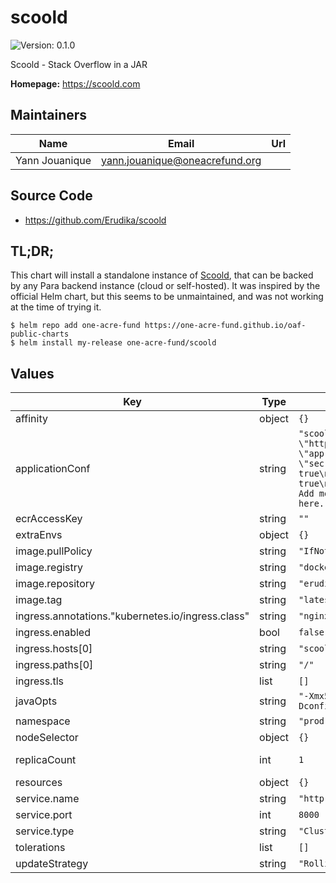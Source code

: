 # scoold

![Version: 0.1.0](https://img.shields.io/badge/Version-0.1.0-informational?style=flat-square)

Scoold - Stack Overflow in a JAR

**Homepage:** <https://scoold.com>

## Maintainers

| Name | Email | Url |
| ---- | ------ | --- |
| Yann Jouanique | <yann.jouanique@oneacrefund.org> |  |

## Source Code

* <https://github.com/Erudika/scoold>

## TL;DR;

This chart will install a standalone instance of [Scoold](https://scoold.com/), that can be backed by any Para backend instance (cloud or self-hosted). It was inspired by the official Helm chart, but this seems to be unmaintained, and was not working at the time of trying it.

```console
$ helm repo add one-acre-fund https://one-acre-fund.github.io/oaf-public-charts
$ helm install my-release one-acre-fund/scoold
```

## Values

| Key | Type | Default | Description |
|-----|------|---------|-------------|
| affinity | object | `{}` |  |
| applicationConf | string | `"scoold.env = production\nscoold.para_endpoint = \"https://paraio.com\"\nscoold.para_access_key = \"app:scoold\"\nscoold.para_secret_key = \"secret\"\n#scoold.password_auth_enabled = true\n#scoold.is_default_space_public = true\n####################################\n# Add more config properties here...\n####################################\n"` | See https://github.com/Erudika/scoold for more details |
| ecrAccessKey | string | `""` |  |
| extraEnvs | object | `{}` |  |
| image.pullPolicy | string | `"IfNotPresent"` |  |
| image.registry | string | `"docker.io"` |  |
| image.repository | string | `"erudikaltd/scoold"` |  |
| image.tag | string | `"latest_stable"` |  |
| ingress.annotations."kubernetes.io/ingress.class" | string | `"nginx"` |  |
| ingress.enabled | bool | `false` |  |
| ingress.hosts[0] | string | `"scoold.local"` |  |
| ingress.paths[0] | string | `"/"` |  |
| ingress.tls | list | `[]` |  |
| javaOpts | string | `"-Xmx512m -Xms512m -Dconfig.file=/scoold/config/application.conf"` |  |
| namespace | string | `"prod"` |  |
| nodeSelector | object | `{}` |  |
| replicaCount | int | `1` | Publicly reachable host name for the UI |
| resources | object | `{}` |  |
| service.name | string | `"http"` |  |
| service.port | int | `8000` |  |
| service.type | string | `"ClusterIP"` |  |
| tolerations | list | `[]` |  |
| updateStrategy | string | `"RollingUpdate"` |  |